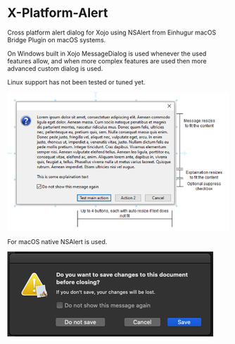 # X-Platform-Alert
Cross platform alert dialog for Xojo using NSAlert from Einhugur macOS Bridge Plugin on macOS systems.

On Windows built in Xojo MessageDialog is used whenever the used features allow, and when more complex features 
are used then more advanced custom dialog is used.

Linux support has not been tested or tuned yet.

![GitHub Logo](/images/CrossPlatformAlert.PNG)

For macOS native NSAlert is used.

![GitHub Logo](/images/MacOSAlert.PNG)

